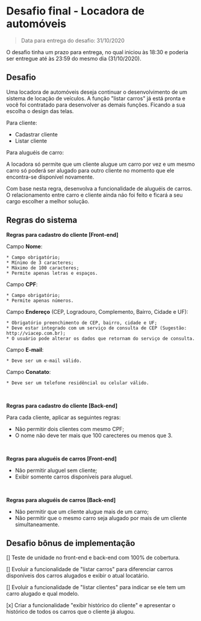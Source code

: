 # Desafio final - Locadora de automóveis

> Data para entrega do desafio: 31/10/2020

O desafio tinha um prazo para entrega, no qual iniciou às 18:30 e poderia ser entregue até às 23:59 do mesmo dia (31/10/2020).


## Desafio

Uma locadora de automóveis deseja continuar o desenvolvimento de um sistema de locação de veículos.
A função "listar carros" já está pronta e você foi contratado para desenvolver as demais funções.
Ficando a sua escolha o design das telas.

Para cliente:

* Cadastrar cliente
* Listar cliente

Para aluguéis de carro:

A locadora só permite que um cliente alugue um carro por vez e um mesmo carro só poderá ser alugado para outro cliente no 
momento que ele encontra-se disponível novamente.

Com base nesta regra, desenvolva a funcionalidade de aluguéis de carros. O relacionamento entre carro e cliente ainda não 
foi feito e ficará a seu cargo escolher a melhor solução.


## Regras do sistema

**Regras para cadastro do cliente [Front-end]**

Campo **Nome**:

	* Campo obrigatório;
	* Mínimo de 3 caracteres;
	* Máximo de 100 caracteres;
	* Permite apenas letras e espaços.

Campo **CPF**:

	* Campo obrigatório;
	* Permite apenas números.

Campo **Endereço** (CEP, Logradouro, Complemento, Bairro, Cidade e UF):

	* Obrigatório preenchimento de CEP, bairro, cidade e UF;
	* Deve estar integrado com um serviço de consulta de CEP (Sugestão: http://viacep.com.br);
	* O usuário pode alterar os dados que retornam do serviço de consulta.

Campo **E-mail**:

	* Deve ser um e-mail válido.

Campo **Conatato**:

	* Deve ser um telefone residêncial ou celular válido.

<br>

**Regras para cadastro do cliente [Back-end]**

Para cada cliente, aplicar as seguintes regras:

* Não permitir dois clientes com mesmo CPF;
* O nome não deve ter mais que 100 carecteres ou menos que 3.

<br>

**Regras para aluguéis de carros [Front-end]**

* Não permitir aluguel sem cliente;
* Exibir somente carros disponíveis para aluguel.

<br>

**Regras para aluguéis de carros [Back-end]**

* Não permitir que um cliente alugue mais de um carro;
* Não permitir que o mesmo carro seja alugado por mais de um cliente simultaneamente.


## Desafio bônus de implementação

[] Teste de unidade no front-end e back-end com 100% de cobertura.

[] Evoluir a funcionalidade de "listar carros" para diferenciar carros disponíveis dos carros alugados e exibir o atual locatário.

[] Evoluir a funcionalidade de "listar clientes" para indicar se ele tem um carro alugado e qual modelo.

[x] Criar a funcionalidade "exibir histórico do cliente" e apresentar o histórico de todos os carros que o cliente já alugou.



